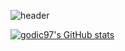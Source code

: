 ![header](https://capsule-render.vercel.app/api?type=soft&color=auto&height=150&section=header&text=In-Cheol%20Shin&fontSize=70&animation=twinkling)

  
[![godic97's GitHub stats](https://github-readme-stats.vercel.app/api?username=godic97)](https://github.com/godic97/github-readme-stats)
  
  
